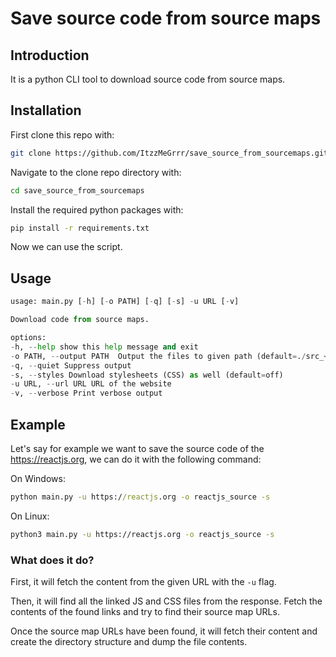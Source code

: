 # Save source code from source maps

## Introduction

It is a python CLI tool to download source code from source maps.

## Installation

First clone this repo with:

```sh
git clone https://github.com/ItzzMeGrrr/save_source_from_sourcemaps.git
```

Navigate to the clone repo directory with:

```sh
cd save_source_from_sourcemaps
```

Install the required python packages with:

```sh
pip install -r requirements.txt
```

Now we can use the script.

## Usage

```py
usage: main.py [-h] [-o PATH] [-q] [-s] -u URL [-v]

Download code from source maps.

options:
-h, --help show this help message and exit
-o PATH, --output PATH  Output the files to given path (default=./src_<domain>)
-q, --quiet Suppress output
-s, --styles Download stylesheets (CSS) as well (default=off)
-u URL, --url URL URL of the website
-v, --verbose Print verbose output
```

## Example

Let's say for example we want to save the source code of the https://reactjs.org, we can do it with the following command:

On Windows:

```cmd
python main.py -u https://reactjs.org -o reactjs_source -s
```

On Linux:

```sh
python3 main.py -u https://reactjs.org -o reactjs_source -s
```

### What does it do?

First, it will fetch the content from the given URL with the `-u` flag.

Then, it will find all the linked JS and CSS files from the response. Fetch the contents of the found links and try to find their source map URLs.

Once the source map URLs have been found, it will fetch their content and create the directory structure and dump the file contents.
